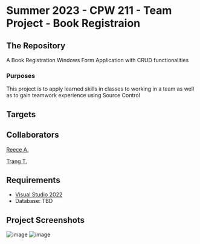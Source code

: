 # Summer 2023 - CPW 211 - Team Project - Book Registraion

## The Repository
A Book Registration Windows Form Application with CRUD functionalities
### Purposes
This project is to apply learned skills in classes to working in a team as well as to gain teamwork experience using Source Control

## Targets

## Collaborators
[Reece A.](https://github.com/ReeceAtkins)

[Trang T.](https://github.com/trangtruongus)

## Requirements
- [Visual Studio 2022](https://visualstudio.microsoft.com/vs/community/)
- Database: TBD

## Project Screenshots
![image](https://github.com/ReeceAtkins/CPW211-BookRegistration/assets/118577692/d216dc6e-54db-4520-a500-753e346879e3)
![image](https://github.com/ReeceAtkins/CPW211-BookRegistration/assets/118577692/d09f9fbc-bf57-403d-872f-d2b7dd184c49)
